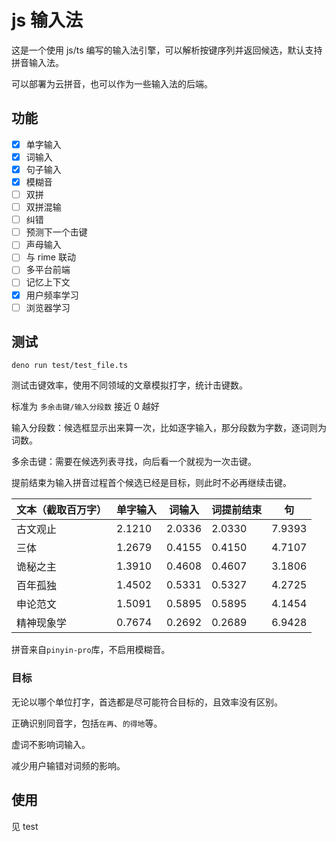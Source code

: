 # js 输入法

这是一个使用 js/ts 编写的输入法引擎，可以解析按键序列并返回候选，默认支持拼音输入法。

可以部署为云拼音，也可以作为一些输入法的后端。

## 功能

-   [x] 单字输入
-   [x] 词输入
-   [x] 句子输入
-   [x] 模糊音
-   [ ] 双拼
-   [ ] 双拼混输
-   [ ] 纠错
-   [ ] 预测下一个击键
-   [ ] 声母输入
-   [ ] 与 rime 联动
-   [ ] 多平台前端
-   [ ] 记忆上下文
-   [x] 用户频率学习
-   [ ] 浏览器学习

## 测试

```shell
deno run test/test_file.ts
```

测试击键效率，使用不同领域的文章模拟打字，统计击键数。

标准为 `多余击键/输入分段数` 接近 0 越好

输入分段数：候选框显示出来算一次，比如逐字输入，那分段数为字数，逐词则为词数。

多余击键：需要在候选列表寻找，向后看一个就视为一次击键。

提前结束为输入拼音过程首个候选已经是目标，则此时不必再继续击键。

| 文本（截取百万字） | 单字输入 | 词输入 | 词提前结束 | 句     |
| ------------------ | -------- | ------ | ---------- | ------ |
| 古文观止           | 2.1210   | 2.0336 | 2.0330     | 7.9393 |
| 三体               | 1.2679   | 0.4155 | 0.4150     | 4.7107 |
| 诡秘之主           | 1.3910   | 0.4608 | 0.4607     | 3.1806 |
| 百年孤独           | 1.4502   | 0.5331 | 0.5327     | 4.2725 |
| 申论范文           | 1.5091   | 0.5895 | 0.5895     | 4.1454 |
| 精神现象学         | 0.7674   | 0.2692 | 0.2689     | 6.9428 |

拼音来自`pinyin-pro`库，不启用模糊音。

### 目标

无论以哪个单位打字，首选都是尽可能符合目标的，且效率没有区别。

正确识别同音字，包括`在再`、`的得地`等。

虚词不影响词输入。

减少用户输错对词频的影响。

## 使用

见 test

